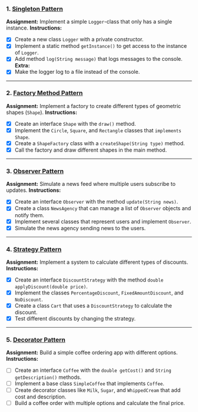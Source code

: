 ### 1. [**Singleton Pattern**](https://github.com/alexjons987/DesignPatternAssignments/tree/master/src/singleton)
**Assignment:** Implement a simple `Logger`-class that only has a single instance.
**Instructions:**
- [x] Create a new class `Logger` with a private constructor.
- [x] Implement a static method `getInstance()` to get access to the instance of `Logger`.
- [x] Add method `log(String message)` that logs messages to the console.  
**Extra:**
- [x] Make the logger log to a file instead of the console.

---

### 2. [**Factory Method Pattern**](https://github.com/alexjons987/DesignPatternAssignments/tree/master/src/factory/method)
**Assignment:** Implement a factory to create different types of geometric shapes (`Shape`).
**Instructions:**
- [x] Create an interface `Shape` with the `draw()` method.
- [x] Implement the `Circle`, `Square`, and `Rectangle` classes that `implements Shape`.
- [x] Create a `ShapeFactory` class with a `createShape(String type)` method.
- [x] Call the factory and draw different shapes in the main method.

---

### 3. [**Observer Pattern**](https://github.com/alexjons987/DesignPatternAssignments/tree/master/src/observer/pattern)
**Assignment:** Simulate a news feed where multiple users subscribe to updates.
**Instructions:**
- [x] Create an interface `Observer` with the method `update(String news)`.
- [x] Create a class `NewsAgency` that can manage a list of `Observer` objects and notify them.
- [x] Implement several classes that represent users and implement `Observer`.
- [x] Simulate the news agency sending news to the users.

---

### 4. [**Strategy Pattern**](https://github.com/alexjons987/DesignPatternAssignments/tree/master/src/strategy/pattern)
**Assignment:** Implement a system to calculate different types of discounts.
**Instructions:**
- [x] Create an interface `DiscountStrategy` with the method `double applyDiscount(double price)`.
- [x] Implement the classes `PercentageDiscount`, `FixedAmountDiscount`, and `NoDiscount`.
- [x] Create a class `Cart` that uses a `DiscountStrategy` to calculate the discount.
- [x] Test different discounts by changing the strategy.

---

### 5. [**Decorator Pattern**](https://github.com/alexjons987/DesignPatternAssignments/tree/master/src/decorator/pattern)
**Assignment:** Build a simple coffee ordering app with different options.
**Instructions:**
- [ ] Create an interface `Coffee` with the `double getCost()` and `String getDescription()` methods.
- [ ] Implement a base class `SimpleCoffee` that implements `Coffee`.
- [ ] Create decorator classes like `Milk`, `Sugar`, and `WhippedCream` that add cost and description.
- [ ] Build a coffee order with multiple options and calculate the final price.
